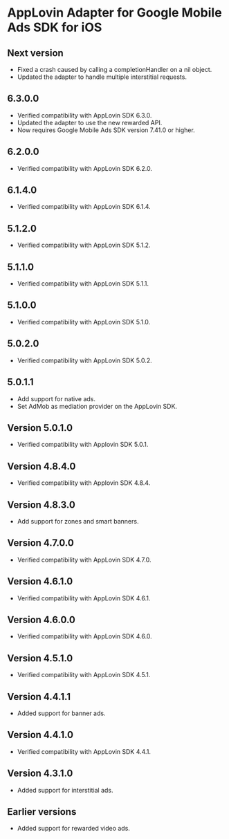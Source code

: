 # AppLovin Adapter for Google Mobile Ads SDK for iOS

## Next version
- Fixed a crash caused by calling a completionHandler on a nil object.
- Updated the adapter to handle multiple interstitial requests.

## 6.3.0.0
- Verified compatibility with AppLovin SDK 6.3.0.
- Updated the adapter to use the new rewarded API.
- Now requires Google Mobile Ads SDK version 7.41.0 or higher.

## 6.2.0.0
- Verified compatibility with AppLovin SDK 6.2.0.

## 6.1.4.0
- Verified compatibility with AppLovin SDK 6.1.4.

## 5.1.2.0
- Verified compatibility with AppLovin SDK 5.1.2.

## 5.1.1.0
- Verified compatibility with AppLovin SDK 5.1.1.

## 5.1.0.0
- Verified compatibility with AppLovin SDK 5.1.0.

## 5.0.2.0
- Verified compatibility with AppLovin SDK 5.0.2.

## 5.0.1.1
- Add support for native ads.
- Set AdMob as mediation provider on the AppLovin SDK.

## Version 5.0.1.0
- Verified compatibility with Applovin SDK 5.0.1.

## Version 4.8.4.0
- Verified compatibility with Applovin SDK 4.8.4.

## Version 4.8.3.0
- Add support for zones and smart banners.

## Version 4.7.0.0
- Verified compatibility with AppLovin SDK 4.7.0.

## Version 4.6.1.0
- Verified compatibility with AppLovin SDK 4.6.1.

## Version 4.6.0.0
- Verified compatibility with AppLovin SDK 4.6.0.

## Version 4.5.1.0
- Verified compatibility with AppLovin SDK 4.5.1.

## Version 4.4.1.1
- Added support for banner ads.

## Version 4.4.1.0
- Verified compatibility with AppLovin SDK 4.4.1.

## Version 4.3.1.0
- Added support for interstitial ads.

## Earlier versions
- Added support for rewarded video ads.
